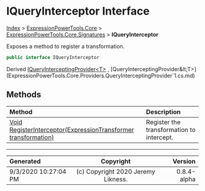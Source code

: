 ﻿# IQueryInterceptor Interface

[Index](../index.md) > [ExpressionPowerTools.Core](ExpressionPowerTools.Core.a.md) > [ExpressionPowerTools.Core.Signatures](ExpressionPowerTools.Core.Signatures.n.md) > **IQueryInterceptor**

Exposes a method to register a transformation.

```csharp
public interface IQueryInterceptor
```

Derived  [IQueryInterceptingProvider&lt;T>](ExpressionPowerTools.Core.Signatures.IQueryInterceptingProvider`1.i.md) ,  [QueryInterceptingProvider&lt;T>](ExpressionPowerTools.Core.Providers.QueryInterceptingProvider`1.cs.md) 

## Methods

| Method | Description |
| :-- | :-- |
| [Void RegisterInterceptor(ExpressionTransformer transformation)](ExpressionPowerTools.Core.Signatures.IQueryInterceptor.RegisterInterceptor.m.md) | Register the transformation to intercept. |

---

| Generated | Copyright | Version |
| :-- | :-: | --: |
| 9/3/2020 10:27:04 PM | (c) Copyright 2020 Jeremy Likness. | 0.8.4-alpha |
